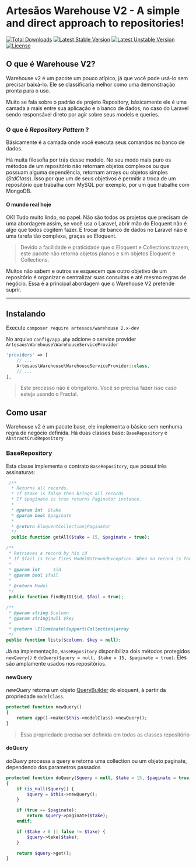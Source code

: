 # Artesãos Warehouse V2 - A simple and direct approach to repositories!

[![Total Downloads](https://poser.pugx.org/artesaos/warehouse/downloads.svg)](https://packagist.org/packages/artesaos/warehouse)
[![Latest Stable Version](https://poser.pugx.org/artesaos/warehouse/v/stable.svg)](https://packagist.org/packages/artesaos/warehouse)
[![Latest Unstable Version](https://poser.pugx.org/artesaos/warehouse/v/unstable.svg)](https://packagist.org/packages/artesaos/warehouse)
[![License](https://poser.pugx.org/artesaos/warehouse/license.svg)](https://packagist.org/packages/artesaos/warehouse)

## O que é Warehouse V2?

Warehouse v2 é um pacote um pouco atípico, já que você pode usá-lo sem precisar baixá-lo. Ele se classificaria melhor como uma demonstração pronta para o uso.

Muito se fala sobre o padrão de projeto Repository, básicamente ele é uma camada a mais entre sua aplicação e o banco de dados, no caso do Laravel sendo responsável direto por agir sobre seus models e queries.

### O que é *Repository Pattern* ?

Básicamente é a camada onde você executa seus comandos no banco de dados.

Há muita filosofia por trás desse modelo. No seu modo mais puro os métodos de um repositório não retornam objetos  complexos ou que possuam alguma dependência, retornam arrays ou objetos simples (*StdClass*). Isso por que um de seus objetivos é permitir a troca de um repositório que trabalha com MySQL por exemplo, por um que trabalhe com MongoDB.

#### O mundo real hoje

OK! Tudo muito lindo, no papel. Não são todos os projetos que precisam de uma abordagem assim, se você usa o Laravel, abrir mão do Eloquent não é algo que todos cogitem fazer. E trocar de banco de dados no Laravel não é uma tarefa tão complexa, graças ao Eloquent.

> Devido a facilidade e praticidade que o Eloquent e Collections trazem, este pacote não retorna objetos planos e sim objetos Eloquent e Collections.

Muitos não sabem e outros se esquecem que outro objetivo de um repositório é organizar e centralizar suas consultas e até mesmo regras de negócio. Essa é a principal abordagem que o Warehouse V2 pretende suprir.

-----------------

## Instalando

Execute `composer require artesaos/warehouse 2.x-dev`

No arquivo `config/app.php` adcione o service provider `Artesaos\Warehouse\WarehouseServiceProvider`

```php
'providers' => [
    // ...
    Artesaos\Warehouse\WarehouseServiceProvider::class,
    // ...
],
```

> Este processo não é obrigatório. Você só precisa fazer isso caso esteja usando o Fractal.

## Como usar

Warehouse v2 é um pacote base, ele implementa o básico sem nenhuma regra de negócio definida.
Há duas classes base: `BaseRepository` e `AbstractCrudRepository`

### BaseRepository
Esta classe implementa o contrato `BaseRepository`, que possui três assinaturas:

```php
 /**
  * Returns all records.
  * If $take is false then brings all records
  * If $paginate is true returns Paginator instance.
  *
  * @param int  $take
  * @param bool $paginate
  *
  * @return EloquentCollection|Paginator
  */
  public function getAll($take = 15, $paginate = true);
```

```php
/**
 * Retrieves a record by his id
 * If $fail is true fires ModelNotFoundException. When no record is found.
 *
 * @param int     $id
 * @param bool $fail
 *
 * @return Model
 */
 public function findByID($id, $fail = true);
```

```php
/**
 * @param string $column
 * @param string|null $key
 *
 * @return \Illuminate\Support\Collection|array
 */
public function lists($column, $key = null);
```

Já na implementação, `BaseRepository` disponibiliza dois métodos protegidos `newQuery()` e `doQuery($query = null, $take = 15, $paginate = true)`. Eles são amplamente usados nos repositórios.

#### newQuery

*newQuery* retorna um objeto [QueryBuilder](https://github.com/laravel/framework/blob/5.1/src/Illuminate/Database/Eloquent/Builder.php) do eloquent, à partir da propriedade `modelClass`.

```php
protected function newQuery()
{
    return app()->make($this->modelClass)->newQuery();
}
```

> Essa propriedade precisa ser definida em todos as classes repositório

#### doQuery

*doQuery* processa a query e retorna uma collection ou um objeto paginate, dependendo dos parametros passados

```php
protected function doQuery($query = null, $take = 15, $paginate = true)
{
    if (is_null($query)) {
        $query = $this->newQuery();
    }

    if (true == $paginate):
        return $query->paginate($take);
    endif;

    if ($take > 0 || false != $take) {
        $query->take($take);
    }

    return $query->get();
}
```
